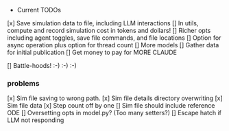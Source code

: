 * Current TODOs

[x] Save simulation data to file, including LLM interactions
[] In utils, compute and record simulation cost in tokens and dollars!
[] Richer opts including agent toggles, save file commands, and file locations
[] Option for async operation plus option for thread count
[] More models
[] Gather data for initial publication
[] Get money to pay for MORE CLAUDE

[] Battle-hoods! :-) :-) :-)


### problems

[x] Sim file saving to wrong path.
[x] Sim file details directory overwriting
[x] Sim file data
[x] Step count off by one
[] Sim file should include reference ODE
[] Oversetting opts in model.py? (Too many setters?)
[] Escape hatch if LLM not responding